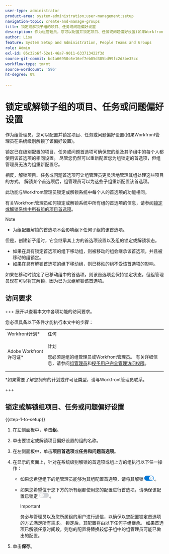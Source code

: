 ```yaml
---
user-type: administrator
product-area: system-administration;user-management;setup
navigation-topic: create-and-manage-groups
title: 锁定或解锁子组的项目、任务或问题偏好设置
description: 作为组管理员，您可以配置并锁定项目、任务或问题偏好设置(如果Workfront管理员在系统级别解锁了该偏好设置)。
author: Lisa
feature: System Setup and Administration, People Teams and Groups
role: Admin
exl-id: 05c32b6f-52e1-46a7-9011-633713422f3d
source-git-commit: bd1a66950c6e16ef7eb05d385bd99fc2d3be35cc
workflow-type: tm+mt
source-wordcount: '596'
ht-degree: 0%

---
```


# 锁定或解锁子组的项目、任务或问题偏好设置

作为组管理员，您可以配置并锁定项目、任务或问题偏好设置(如果Workfront管理员在系统级别解锁了该偏好设置)。

锁定已在级别配置的项目、任务或问题首选项可确保您的组及其子组中的每个人都使用该首选项的相同设置。 尽管您仍然可以重新配置您为组锁定的首选项，但组管理员无法为组重新配置它。

相反，解锁项目、任务或问题首选项可让组管理员更灵活地管理其组处理这些项目的方式。 解锁某个首选项后，组管理员可以为这些子组重新配置该首选项。

此功能与Workfront管理员锁定或解锁系统中每个人的首选项的功能相同。

有关Workfront管理员如何锁定或解锁系统中所有组的首选项的信息，请参阅[锁定或解锁系统中所有组的项目首选项](../../../administration-and-setup/set-up-workfront/configure-system-defaults/lock-or-unlock-project-preferences-for-groups-system.md)。

<!--
<p data-mc-conditions="QuicksilverOrClassic.Draft mode">Unlike other Lock/Unlock articles that start just like this one, we need the steps here. In other areas, the lock/unlock step is part of the article about setting preferences or creating statuses.</p>
-->

>[!NOTE]
>
>* 为组配置解锁的首选项不会影响组下任何子组的该首选项。
>
>  但是，创建新子组时，它会继承其上方的首选项设置以及组的锁定或解锁状态。
>
>* 如果在具有锁定首选项的组下移动组，则被移动的组会继承该首选项，并且被移动的组锁定。
>* 如果在具有解锁首选项的组下移动组，则已移动的组不受该首选项的影响。
>
>  如果在移动时锁定了已移动组中的首选项，则该首选项会保持锁定状态，但组管理员现在可以将其解锁，因为已为父组解锁该首选项。
>

## 访问要求

+++ 展开以查看本文中各项功能的访问要求。

您必须具备以下条件才能执行本文中的步骤：

<table style="table-layout:auto"> 
 <col> 
 <col> 
 <tbody> 
  <tr> 
   <td role="rowheader">Workfront计划*</td> 
   <td>任何</td> 
  </tr> 
  <tr> 
   <td role="rowheader">Adobe Workfront许可证*</td> 
   <td> <p>计划 </p> <p>您必须是组的组管理员或Workfront管理员。 有关详细信息，请参阅<a href="../../../administration-and-setup/manage-groups/group-roles/group-administrators.md" class="MCXref xref">组管理员</a>和<a href="../../../administration-and-setup/add-users/configure-and-grant-access/grant-a-user-full-administrative-access.md" class="MCXref xref">授予用户完全管理访问权限</a>。</p> </td> 
  </tr> 
 </tbody> 
</table>

&#42;如果需要了解您拥有的计划或许可证类型，请与Workfront管理员联系。

+++

## 锁定或解锁组项目、任务或问题偏好设置

{{step-1-to-setup}}

1. 在左侧面板中，单击&#x200B;**组**。
1. 单击要锁定或解锁项目偏好设置的组的名称。
1. 在左侧面板中，单击&#x200B;**项目首选项**&#x200B;或&#x200B;**任务和问题首选项**。

1. 在显示的页面上，针对在系统级别解锁的首选项或组上方的组执行以下任一操作：

   * 如果您希望组下的组管理员能够为其组配置首选项，请将其解锁![](assets/unlock-toggle-button.png)。
   * 如果您希望位于您下方的所有组都使用您的配置进行首选项，请确保该配置已锁定![](assets/lock-toggle-button.png)。

     >[!IMPORTANT]
     >
     >务必与管理员以及您所属组的用户进行通信，以确保以您配置锁定首选项的方式满足所有需求。 锁定后，其配置将由以下任何子组继承。 如果首选项已解锁任意时间段，则您的配置将替换较低子组中的组管理员可能已做出的配置。

1. 单击&#x200B;**保存**。
